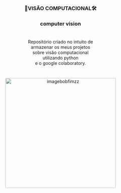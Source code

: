 <div align = center>
<h3>🤖VISÃO COMPUTACIONAL🛠<h3> 
<p>computer vision<p>
</div>

# 
  
<div align = center>
Repositório criado no intuito de<br> armazenar os meus projetos<br> sobre visão computacional<br> utilizando python <br> e o google colaboratory.
</div>  

#

<div align = center>
<img src="" in-width="400px" max-width="350px" width="350px" align="center" alt="imagebobfimzz">
</div>
